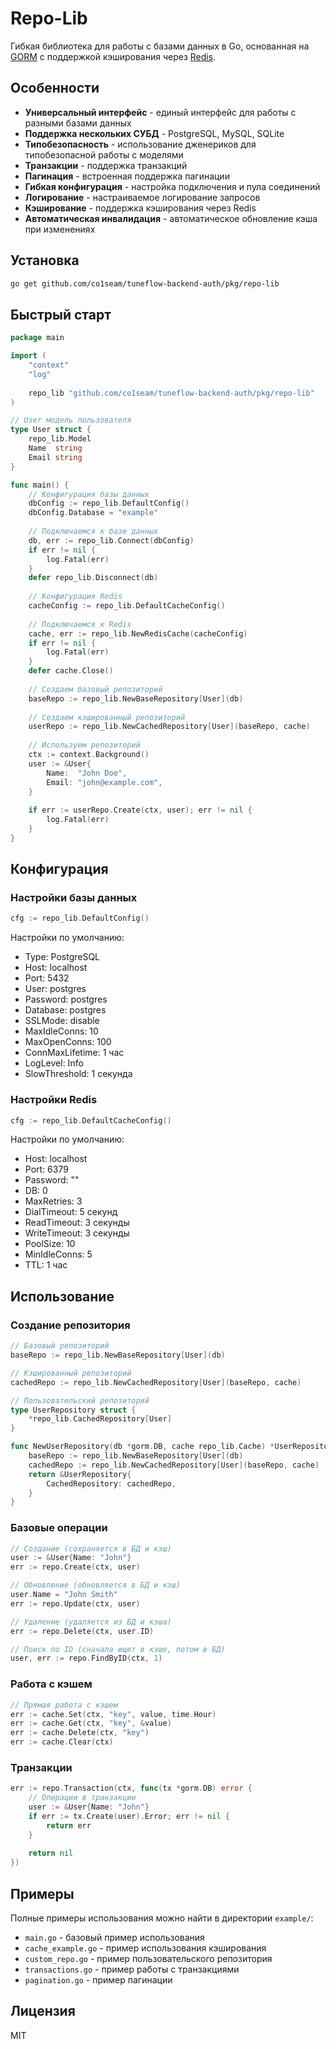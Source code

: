 # Repo-Lib

Гибкая библиотека для работы с базами данных в Go, основанная на [GORM](https://gorm.io) с поддержкой кэширования через [Redis](https://redis.io).

## Особенности

- **Универсальный интерфейс** - единый интерфейс для работы с разными базами данных
- **Поддержка нескольких СУБД** - PostgreSQL, MySQL, SQLite
- **Типобезопасность** - использование дженериков для типобезопасной работы с моделями
- **Транзакции** - поддержка транзакций
- **Пагинация** - встроенная поддержка пагинации
- **Гибкая конфигурация** - настройка подключения и пула соединений
- **Логирование** - настраиваемое логирование запросов
- **Кэширование** - поддержка кэширования через Redis
- **Автоматическая инвалидация** - автоматическое обновление кэша при изменениях

## Установка

```bash
go get github.com/co1seam/tuneflow-backend-auth/pkg/repo-lib
```

## Быстрый старт

```go
package main

import (
    "context"
    "log"
    
    repo_lib "github.com/co1seam/tuneflow-backend-auth/pkg/repo-lib"
)

// User модель пользователя
type User struct {
    repo_lib.Model
    Name  string
    Email string
}

func main() {
    // Конфигурация базы данных
    dbConfig := repo_lib.DefaultConfig()
    dbConfig.Database = "example"
    
    // Подключаемся к базе данных
    db, err := repo_lib.Connect(dbConfig)
    if err != nil {
        log.Fatal(err)
    }
    defer repo_lib.Disconnect(db)
    
    // Конфигурация Redis
    cacheConfig := repo_lib.DefaultCacheConfig()
    
    // Подключаемся к Redis
    cache, err := repo_lib.NewRedisCache(cacheConfig)
    if err != nil {
        log.Fatal(err)
    }
    defer cache.Close()
    
    // Создаем базовый репозиторий
    baseRepo := repo_lib.NewBaseRepository[User](db)
    
    // Создаем кэшированный репозиторий
    userRepo := repo_lib.NewCachedRepository[User](baseRepo, cache)
    
    // Используем репозиторий
    ctx := context.Background()
    user := &User{
        Name:  "John Doe",
        Email: "john@example.com",
    }
    
    if err := userRepo.Create(ctx, user); err != nil {
        log.Fatal(err)
    }
}
```

## Конфигурация

### Настройки базы данных

```go
cfg := repo_lib.DefaultConfig()
```

Настройки по умолчанию:
- Type: PostgreSQL
- Host: localhost
- Port: 5432
- User: postgres
- Password: postgres
- Database: postgres
- SSLMode: disable
- MaxIdleConns: 10
- MaxOpenConns: 100
- ConnMaxLifetime: 1 час
- LogLevel: Info
- SlowThreshold: 1 секунда

### Настройки Redis

```go
cfg := repo_lib.DefaultCacheConfig()
```

Настройки по умолчанию:
- Host: localhost
- Port: 6379
- Password: ""
- DB: 0
- MaxRetries: 3
- DialTimeout: 5 секунд
- ReadTimeout: 3 секунды
- WriteTimeout: 3 секунды
- PoolSize: 10
- MinIdleConns: 5
- TTL: 1 час

## Использование

### Создание репозитория

```go
// Базовый репозиторий
baseRepo := repo_lib.NewBaseRepository[User](db)

// Кэшированный репозиторий
cachedRepo := repo_lib.NewCachedRepository[User](baseRepo, cache)

// Пользовательский репозиторий
type UserRepository struct {
    *repo_lib.CachedRepository[User]
}

func NewUserRepository(db *gorm.DB, cache repo_lib.Cache) *UserRepository {
    baseRepo := repo_lib.NewBaseRepository[User](db)
    cachedRepo := repo_lib.NewCachedRepository[User](baseRepo, cache)
    return &UserRepository{
        CachedRepository: cachedRepo,
    }
}
```

### Базовые операции

```go
// Создание (сохраняется в БД и кэш)
user := &User{Name: "John"}
err := repo.Create(ctx, user)

// Обновление (обновляется в БД и кэш)
user.Name = "John Smith"
err := repo.Update(ctx, user)

// Удаление (удаляется из БД и кэша)
err := repo.Delete(ctx, user.ID)

// Поиск по ID (сначала ищет в кэше, потом в БД)
user, err := repo.FindByID(ctx, 1)
```

### Работа с кэшем

```go
// Прямая работа с кэшем
err := cache.Set(ctx, "key", value, time.Hour)
err := cache.Get(ctx, "key", &value)
err := cache.Delete(ctx, "key")
err := cache.Clear(ctx)
```

### Транзакции

```go
err := repo.Transaction(ctx, func(tx *gorm.DB) error {
    // Операции в транзакции
    user := &User{Name: "John"}
    if err := tx.Create(user).Error; err != nil {
        return err
    }
    
    return nil
})
```

## Примеры

Полные примеры использования можно найти в директории `example/`:

- `main.go` - базовый пример использования
- `cache_example.go` - пример использования кэширования
- `custom_repo.go` - пример пользовательского репозитория
- `transactions.go` - пример работы с транзакциями
- `pagination.go` - пример пагинации

## Лицензия

MIT 